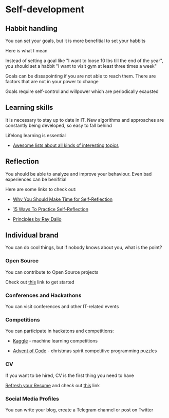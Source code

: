 # Self-development

## Habbit handling

You can set your goals, but it is more benefitial to set your habbits

Here is what I mean

Instead of setting a goal like "I want to loose 10 lbs till the end of the year", you should set a habbit "I want to visit gym at least three times a week"

Goals can be dissapointing if you are not able to reach them. There are factors that are not in your power to change

Goals require self-control and willpower which are periodically exausted

## Learning skills

It is necessary to stay up to date in IT. New algorithms and approaches are constantly being developed, so easy to fall behind

Lifelong learning is essential

- [Awesome lists about all kinds of interesting topics](https://github.com/sindresorhus/awesome)

## Reflection

You should be able to analyze and improve your behaviour. Even bad experiences can be benifitial

Here are some links to check out:

- [Why You Should Make Time for Self-Reflection](https://hbr.org/2017/03/why-you-should-make-time-for-self-reflection-even-if-you-hate-doing-it)

- [15 Ways To Practice Self-Reflection](https://www.minimalismmadesimple.com/home/self-reflection)

- [Principles by Ray Dalio](https://www.goodreads.com/book/show/34536488-principles)

## Individual brand

You can do cool things, but if nobody knows about you, what is the point?

### Open Source

You can contribute to Open Source projects

Check out [this](https://career-resource-center.udacity.com/contributing-to-open-source) link to get started

### Conferences and Hackathons

You can visit conferences and other IT-related events

### Competitions

You can participate in hackatons and competitions:

- [Kaggle](https://www.kaggle.com/) - machine learning competitions

- [Advent of Code](https://adventofcode.com/) - christmas spirit competitive programming puzzles

### CV

If you want to be hired, CV is the first thing you need to have

[Refresh your Resume](https://www.udacity.com/course/refresh-your-resume--ud243) and check out [this](https://career-resource-center.udacity.com/resume) link

### Social Media Profiles

You can write your blog, create a Telegram channel or post on Twitter



